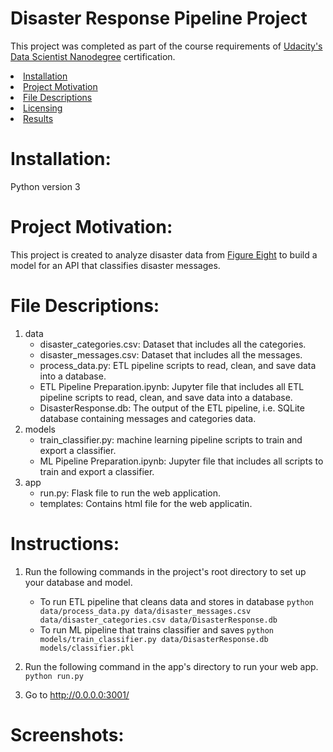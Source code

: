 # Disaster Response Pipeline Project
This project was completed as part of the course requirements of [Udacity's Data Scientist Nanodegree](https://www.udacity.com/course/data-scientist-nanodegree--nd025) certification.

<li><a href="#Installation">Installation</a></li>
<li><a href="#Project Motivation">Project Motivation</a></li>
<li><a href="#File Descriptions">File Descriptions</a></li>
<li><a href="#Instructions">Licensing</a></li>
<li><a href="#Screenshots">Results</a></li>


# Installation:
Python version 3

# Project Motivation:
This project is created to analyze disaster data from [Figure Eight](https://www.figure-eight.com/) to build a model for an API that classifies disaster messages.

# File Descriptions:
 1. data
    - disaster_categories.csv: Dataset that includes all the categories.
    - disaster_messages.csv: Dataset that includes all the messages.
    - process_data.py: ETL pipeline scripts to read, clean, and save data into a database.
    - ETL Pipeline Preparation.ipynb: Jupyter file that includes all ETL pipeline scripts to read, clean, and save data into a database.
    - DisasterResponse.db: The output of the ETL pipeline, i.e. SQLite database containing messages and categories data.
2. models
    - train_classifier.py: machine learning pipeline scripts to train and export a classifier.
    - ML Pipeline Preparation.ipynb: Jupyter file that includes all scripts to train and export a classifier.
3. app
    - run.py: Flask file to run the web application.
    - templates: Contains html file for the web applicatin.

# Instructions:
1. Run the following commands in the project's root directory to set up your database and model.

    - To run ETL pipeline that cleans data and stores in database
        `python data/process_data.py data/disaster_messages.csv data/disaster_categories.csv data/DisasterResponse.db`
    - To run ML pipeline that trains classifier and saves
        `python models/train_classifier.py data/DisasterResponse.db models/classifier.pkl`

2. Run the following command in the app's directory to run your web app.
    `python run.py`

3. Go to http://0.0.0.0:3001/


# Screenshots:
